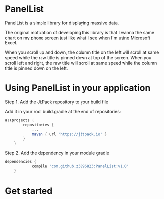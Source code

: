 # PanelList

PanelList is a simple library for displaying massive data.

The original motivation of developing this library is that I wanna the same chart on my phone screen just like what I see when I`m using Microsoft Excel.

When you scroll up and down, the column title on the left will scroll at same speed while the raw title is pinned down at top of the screen. When you scroll left and right, the raw title will scroll at same speed while the column title is pinned down on the left.


# Using PanelList in your application
Step 1. Add the JitPack repository to your build file

Add it in your root build.gradle at the end of repositories:
```gradle
allprojects {
		repositories {
			...
			maven { url 'https://jitpack.io' }
		}
	}
```
Step 2. Add the dependency in your module gradle
```gradle
dependencies {
	        compile 'com.github.z3896823:PanelList:v1.0'
	}
```

# Get started




